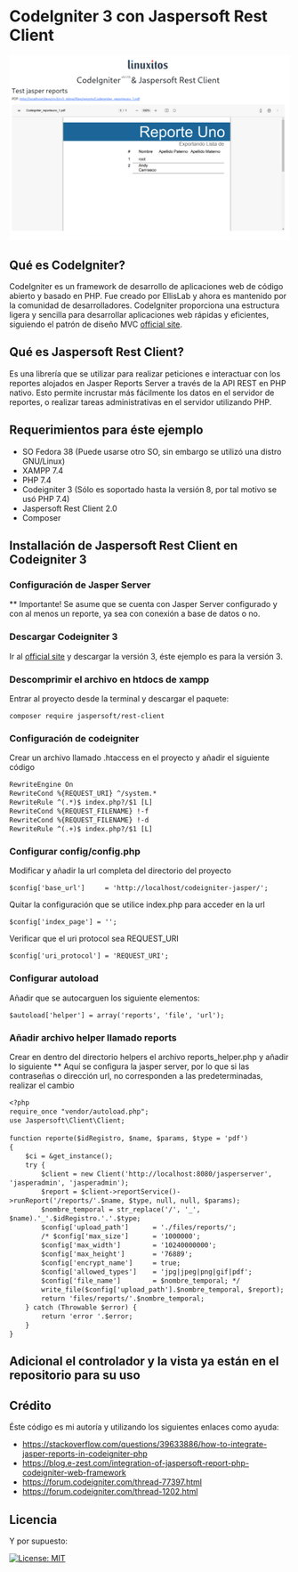 # CodeIgniter 3 con Jaspersoft Rest Client

![Proyecto](./assets/images/1.png)

## Qué es CodeIgniter?

CodeIgniter es un framework de desarrollo de aplicaciones web de código abierto y basado en PHP. Fue creado por EllisLab y ahora es mantenido por la comunidad de desarrolladores. CodeIgniter proporciona una estructura ligera y sencilla para desarrollar aplicaciones web rápidas y eficientes, siguiendo el patrón de diseño MVC [official site](https://codeigniter.com).

## Qué es Jaspersoft Rest Client?

Es una librería que se utilizar para realizar peticiones e interactuar con los reportes alojados en Jasper Reports Server a través de la API REST en PHP nativo. Esto permite incrustar más fácilmente los datos en el servidor de reportes, o realizar tareas administrativas en el servidor utilizando PHP.

## Requerimientos para éste ejemplo

- SO Fedora 38 (Puede usarse otro SO, sin embargo se utilizó una distro GNU/Linux)
- XAMPP 7.4
- PHP 7.4
- Codeigniter 3 (Sólo es soportado hasta la versión 8, por tal motivo se usó PHP 7.4)
- Jaspersoft Rest Client 2.0
- Composer

## Installación de Jaspersoft Rest Client en Codeigniter 3

### Configuración de Jasper Server
** Importante! Se asume que se cuenta con Jasper Server configurado y con al menos un reporte, ya sea con conexión a base de datos o no.

### Descargar Codeigniter 3

Ir al [official site](https://codeigniter.com) y descargar la versión 3, éste ejemplo es para la versión 3.


### Descomprimir el archivo en htdocs de xampp

Entrar al proyecto desde la terminal y descargar el paquete:


```
composer require jaspersoft/rest-client
```

### Configuración de codeigniter

Crear un archivo llamado .htaccess en el proyecto y añadir el siguiente código

```
RewriteEngine On
RewriteCond %{REQUEST_URI} ^/system.*
RewriteRule ^(.*)$ index.php?/$1 [L]
RewriteCond %{REQUEST_FILENAME} !-f
RewriteCond %{REQUEST_FILENAME} !-d
RewriteRule ^(.+)$ index.php?/$1 [L]
```


### Configurar config/config.php

Modificar y añadir la url completa del directorio del proyecto

```
$config['base_url'] 	= 'http://localhost/codeigniter-jasper/';
```

Quitar la configuración que se utilice index.php para acceder en la url

```
$config['index_page'] = '';
```

Verificar que el uri protocol sea REQUEST_URI

```
$config['uri_protocol']	= 'REQUEST_URI';
```

### Configurar autoload

Añadir que se autocarguen los siguiente elementos:

```
$autoload['helper'] = array('reports', 'file', 'url');
```

### Añadir archivo helper llamado reports

Crear en dentro del directorio helpers  el archivo reports_helper.php y añadir lo siguiente
** Aquí se configura la jasper server, por lo que si las contraseñas o dirección url, no corresponden a las predeterminadas, realizar el cambio

```
<?php
require_once "vendor/autoload.php";
use Jaspersoft\Client\Client; 

function reporte($idRegistro, $name, $params, $type = 'pdf')
{
	$ci = &get_instance();
    try {
		$client = new Client('http://localhost:8080/jasperserver', 'jasperadmin', 'jasperadmin');
        $report = $client->reportService()->runReport('/reports/'.$name, $type, null, null, $params);
        $nombre_temporal = str_replace('/', '_', $name).'_'.$idRegistro.'.'.$type;
		$config['upload_path'] 		= './files/reports/';
		/* $config['max_size']     	= '1000000';
		$config['max_width'] 		= '10240000000';
		$config['max_height'] 		= '76889';
		$config['encrypt_name'] 	= true;
		$config['allowed_types'] 	= 'jpg|jpeg|png|gif|pdf';
		$config['file_name'] 		= $nombre_temporal; */
		write_file($config['upload_path'].$nombre_temporal, $report);
        return 'files/reports/'.$nombre_temporal;
    } catch (Throwable $error) {
        return 'error '.$error;
    }
}
```

## Adicional el controlador y la vista ya están en el repositorio para su uso





## Crédito
Éste código es mi autoría y utilizando los siguientes enlaces como ayuda:

- https://stackoverflow.com/questions/39633886/how-to-integrate-jasper-reports-in-codeigniter-php
- https://blog.e-zest.com/integration-of-jaspersoft-report-php-codeigniter-web-framework
- https://forum.codeigniter.com/thread-77397.html
- https://forum.codeigniter.com/thread-1202.html

## Licencia

Y por supuesto:

[![License: MIT](https://img.shields.io/badge/License-MIT-yellow.svg)](https://opensource.org/licenses/MIT)